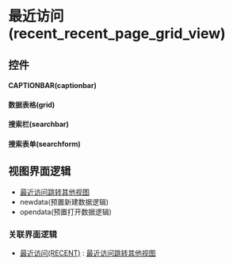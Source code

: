 # 最近访问(recent_recent_page_grid_view)  <!-- {docsify-ignore-all} -->



## 控件
#### CAPTIONBAR(captionbar)
#### 数据表格(grid)
#### 搜索栏(searchbar)
#### 搜索表单(searchform)

## 视图界面逻辑
  * [最近访问跳转其他视图](module/Base/recent/uilogic/recent_jump_other_view)
  * newdata(预置新建数据逻辑)
  * opendata(预置打开数据逻辑)


### 关联界面逻辑
  * [最近访问(RECENT)](module/Base/recent) : [最近访问跳转其他视图](module/Base/recent/uilogic/recent_jump_other_view)

<script>
 const { createApp } = Vue
  createApp({
    data() {
      return {

      }
    }
  }).use(ElementPlus).mount('#app')
</script>